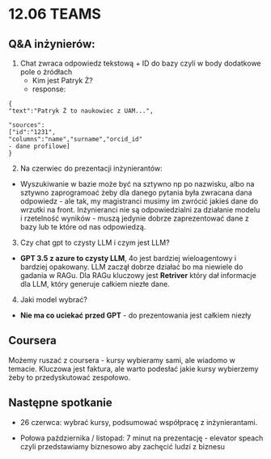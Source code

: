 # 12.06 TEAMS
## Q&A inżynierów:
  1. Chat zwraca odpowiedz tekstową + ID do bazy czyli w body dodatkowe pole o źródłach
     - Kim jest Patryk Ż?
     - response: 
     
     
    {
    "text":"Patryk Ż to naukowiec z UAM...", 
    
    "sources":
    ["id":"1231", 
    "columns":"name","surname","orcid_id" 
    - dane profilowe]
    }
  2. Na czerwiec do prezentacji inżynierantów:
  - Wyszukiwanie w bazie może być na sztywno np po nazwisku, albo na sztywno zaprogramoać żeby dla danego pytania była zwracana dana odpowiedz - ale tak, my magistranci musimy im zwrócić jakieś dane do wrzutki na front. Inżynieranci nie są odpowiedzialni za działanie modelu i rzetelność wyników - muszą jedynie dobrze zaprezentować dane z bazy lub te które od nas odpowiedzą.

 3. Czy chat gpt to czysty LLM i czym jest LLM?
   - **GPT 3.5 z azure to czysty LLM**, 4o jest bardziej wieloagentowy i bardziej opakowany. LLM zaczął dobrze działać bo ma niewiele do gadania w RAGu. Dla RAGu kluczowy jest **Retriver** który dał informacje dla LLM, który generuje całkiem niezłe dane.
  
  4. Jaki model wybrać?
   - **Nie ma co uciekać przed GPT** - do prezentowania jest całkiem niezły

## Coursera
Możemy ruszać z coursera - kursy wybieramy sami, ale wiadomo w temacie. Kluczowa jest faktura, ale warto podesłać jakie kursy wybierzemy żeby to przedyskutować zespołowo.

## Następne spotkanie
- 26 czerwca: wybrać kursy, podsumować współpracę z inżynierantami.

- Połowa października / listopad: 7 minut na prezentację - elevator speach czyli przedstawiamy biznesowo aby zachęcić ludzi z biznesu
